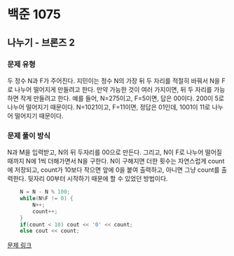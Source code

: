 # 백준 1075
## 나누기 - 브론즈 2
### 문제 유형

두 정수 N과 F가 주어진다. 지민이는 정수 N의 가장 뒤 두 자리를 적절히 바꿔서 
N을 F로 나누어 떨어지게 만들려고 한다. 만약 가능한 것이 여러 가지이면, 뒤 두 자리를 가능하면 
작게 만들려고 한다.
예를 들어, N=275이고, F=5이면, 답은 00이다. 200이 5로 나누어 떨어지기 때문이다. 
N=1021이고, F=11이면, 정답은 01인데, 1001이 11로 나누어 떨어지기 때문이다.

### 문제 풀이 방식

N과 M을 입력받고, N의 뒤 두자리를 00으로 만든다. 그리고, N이 F로 나누어 떨어질 때까지 N에 1씩 더해가면서
N을 구한다. N이 구해지면 더한 횟수는 자연스럽게 count에 저장되고, count가 10보다 작으면 앞에 0을 붙여
출력하고, 아니면 그냥 count를 출력한다.
뒷자리 00부터 시작하기 때문에 할 수 있었던 방법이다.
~~~cpp
    N = N - N % 100;
    while(N%F != 0) {
        N++;
        count++;
    }
    if(count < 10) cout << '0' << count;
    else cout << count;
~~~


[문제 링크](https://github.com/tyshim0118/BJ-Codes/blob/main/BJ1075.cpp)
